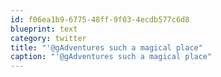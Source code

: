 ```yaml
---
id: f06ea1b9-6775-48ff-9f03-4ecdb577c6d8
blueprint: text
category: twitter
title: "'@gAdventures such a magical place"
caption: "'@gAdventures such a magical place"
---
```

